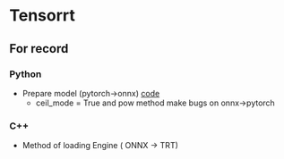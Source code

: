 # Tensorrt

## For record 
### Python
- Prepare model (pytorch->onnx) [code]()
  -  ceil_mode = True and pow method make bugs on onnx->pytorch

### C++

- Method of loading Engine ( ONNX -> TRT)


